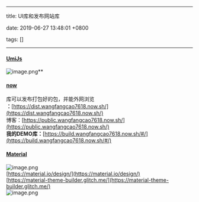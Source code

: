 
---

title: UI库和发布网站库

date: 2019-06-27 13:48:01 +0800

tags: []

---
<a name="KsK1W"></a>
#### [UmiJs](https://umijs.org/zh/guide/getting-started.html#%E9%83%A8%E7%BD%B2%E5%8F%91%E5%B8%83)
![image.png](https://cdn.nlark.com/yuque/0/2019/png/263301/1561624649887-5b70d702-f1c3-4df8-9c45-d5dc2af2b28b.png#align=left&display=inline&height=1144&name=image.png&originHeight=1144&originWidth=1634&size=255987&status=done&width=1634)**
<a name="0Kcy0"></a>
#### [now](https://zeit.co/now)
库可以发布打包好的包，并能外网浏览<br />**：**[https://dist.wangfangcao7618.now.sh/](https://dist.wangfangcao7618.now.sh/)<br />博客：[https://public.wangfangcao7618.now.sh/](https://public.wangfangcao7618.now.sh/)<br />**我的DEMO库：**[https://build.wangfangcao7618.now.sh/#/](https://build.wangfangcao7618.now.sh/#/)

<a name="m21si"></a>
#### [Material](https://material.io/)
![image.png](https://cdn.nlark.com/yuque/0/2019/png/263301/1561703962117-b2096b90-8563-4459-9030-855ad81d5b50.png#align=left&display=inline&height=940&name=image.png&originHeight=940&originWidth=1895&size=185481&status=done&width=1895)<br />[https://material.io/design/](https://material.io/design/)<br />[https://material-theme-builder.glitch.me/](https://material-theme-builder.glitch.me/)<br />![image.png](https://cdn.nlark.com/yuque/0/2019/png/263301/1561703409213-9a3b8143-6ee1-46fe-b815-10732bba25bf.png#align=left&display=inline&height=711&name=image.png&originHeight=711&originWidth=430&size=35381&status=done&width=430)





**<br />**

